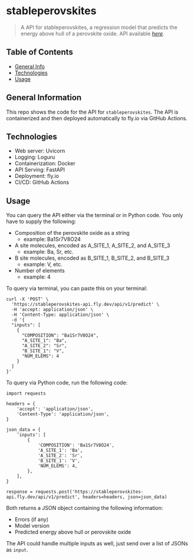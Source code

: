 # stableperovskites
> A API for stableperovskites, a regression model that predicts the energy above hull of a perovskite oxide.
> API available [_here_](http://stableperovskites-api.fly.dev).

## Table of Contents
* [General Info](#general-information)
* [Technologies](#technologies)
* [Usage](#usage)


## General Information
This repo shows the code for the API for `stableperovskites`. The API is containerized and then deployed automatically to fly.io via GitHub Actions. 

## Technologies
* Web server: Uvicorn
* Logging: Loguru
* Containerization: Docker
* API Serving: FastAPI
* Deployment: fly.io
* CI/CD: GitHub Actions

## Usage
You can query the API either via the terminal or in Python code. You only have to supply the following: 
* Composition of the perovskite oxide as a string 
  * example: Ba1Sr7V8O24
* A site molecules, encoded as A_SITE_1, A_SITE_2, and A_SITE_3
  * example: Ba, Sr, etc.
* B site molecules, encoded as B_SITE_1, B_SITE_2, and B_SITE_3
  * example: V, etc.
* Number of elements
  * example: 4

To query via terminal, you can paste this on your terminal: 

```
curl -X 'POST' \
  'https://stableperovskites-api.fly.dev/api/v1/predict' \
  -H 'accept: application/json' \
  -H 'Content-Type: application/json' \
  -d '{
  "inputs": [
    {
      "COMPOSITION": "Ba1Sr7V8O24",
      "A_SITE_1": "Ba",
      "A_SITE_2": "Sr",
      "B_SITE_1": "V",
      "NUM_ELEMS": 4
    }
  ]
}'
```

To query via Python code, run the following code:
```
import requests

headers = {
    'accept': 'application/json',
    'Content-Type': 'application/json',
}

json_data = {
    'inputs': [
        {
            'COMPOSITION': 'Ba1Sr7V8O24',
            'A_SITE_1': 'Ba',
            'A_SITE_2': 'Sr',
            'B_SITE_1': 'V',
            'NUM_ELEMS': 4,
        },
    ],
}

response = requests.post('https://stableperovskites-api.fly.dev/api/v1/predict', headers=headers, json=json_data)
```

Both returns a JSON object containing the following information:
- Errors (if any)
- Model version
- Predicted energy above hull or perovskite oxide

The API could handle multiple inputs as well, just send over a list of JSONs as `input`. 
